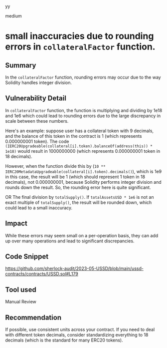 yy

medium

# small inaccuracies due to rounding errors in `collateralFactor` function.

## Summary
In the `collateralFactor` function, rounding errors may occur due to the way Solidity handles integer division.

## Vulnerability Detail
In `collateralFactor` function, the function is multiplying and dividing by 1e18 and 1e6 which could lead to rounding errors due to the large discrepancy in scale between these numbers.

Here's an example: 
suppose user has a collateral token with 9 decimals, and the balance of this token in the contract is 1 (which represents 0.000000001 token). The code `(IERC20Upgradeable(collateral[i].token).balanceOf(address(this)) * 1e18)` would result in 1000000000 (which represents 0.000000001 token in 18 decimals).

However, when the function divide this by (`10 ** IERC20MetadataUpgradeable(collateral[i].token).decimals()`), which is 1e9 in this case, the result will be 1 (which should represent 1 token in 18 decimals), not 0.000000001, because Solidity performs integer division and rounds down the result. So, the rounding error here is quite significant.

OR
The final division by `totalSupply()`. If `totalAssetsUSD * 1e6` is not an exact multiple of `totalSupply()`, the result will be rounded down, which could lead to a small inaccuracy.

## Impact
While these errors may seem small on a per-operation basis, they can add up over many operations and lead to significant discrepancies.

## Code Snippet
https://github.com/sherlock-audit/2023-05-USSD/blob/main/ussd-contracts/contracts/USSD.sol#L179

## Tool used
Manual Review

## Recommendation
If possible, use consistent units across your contract. If you need to deal with different token decimals, consider standardizing everything to 18 decimals (which is the standard for many ERC20 tokens).
